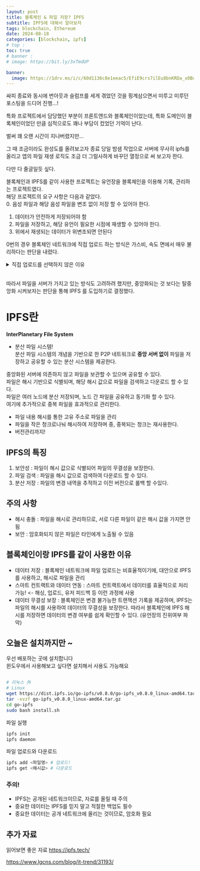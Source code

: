 ```yaml
---
layout: post
title: 블록체인 & 파일 저장? IPFS
subtitle: IPFS에 대해서 알아보자
tags: blockchain, Ethereum
date: 2024-08-18
categories: [blockchain, ipfs]
# top :
toc: true
# banner :
# image: https://bit.ly/3xTmdUP

banner:
  image: https://1drv.ms/i/c/60d1136c8e1eeac5/EfiE9crs7ilEu8bnKRDa_x0BumZb6KVV1PD-pHXEfO1MFg?e=8uXB7N
---
```


싸피 종료와 동시에 번아웃과 슬럼프를 세게 겪었던 것을 핑계삼으면서 미루고 미루던 포스팅을 드디어 진행...!  

특화 프로젝트에서 담당했던 부분이 프론트엔드와 블록체인이었는데, 특화 도메인이 블록체인이었던 만큼 심적으로도 꽤나 부담이 컸었던 기억이 난다. 

벌써 꽤 오랜 시간이 지나버렸지만...

그 때 조금이라도 완성도를 올려보고자 종료 당일 밤샘 작업으로 서버에 무사히 ipfs를 올리고 앱의 파일 재생 로직도 조금 더 그럴사하게 바꾸던 열정으로 써 보고자 한다.

다만 다 줄글일듯 싶다.
 
블록체인과 IPFS를 같이 사용한 프로젝트는 유언장을 블록체인을 이용해 기록, 관리하는 프로젝트였다.  
해당 프로젝트의 요구 사항은 다음과 같았다.  
0. 음성 파일과 해당 음성 파일을 변조 없이 저장 할 수 있어야 한다.
1. 데이터가 안전하게 저장되어야 함
2. 파일을 저장하고, 해당 유언이 필요한 시점에 재생할 수 있어야 한다.
3. 위에서 재생되는 데이터가 위변조되면 안된다


0번의 경우 블록체인 네트워크에 직접 업로드 하는 방식은 가스비, 속도 면에서 매우 불리하다는 판단을 내렸다.  

<details> 
<summary>직접 업로드를 선택하지 않은 이유</summary>
1. 가스비 : 네트워크에 파일을 직접 저장하는 행위는 비효율적이다..! 가스비는 데이터의 양에 비례하는데 한 개의 트랜잭션의 100~200바이트 정도다. 커봐야 1메가?
2. 시간 : 파일의 크기가 큰 만큼 여러번의 트랜잭션이 필요한데, 트랜잭션의 속도가 오래 걸린다는 것은 사용자 경험에 부정적이다.
</details>

</br>

따라서 파일을 서버가 가지고 있는 방식도 고려하려 했지만, 중앙화되는 것 보다는 탈중앙화 시켜보자는 판단을 통해 IPFS 를 도입하기로 결정했다.   


# IPFS란
**InterPlanetary File System**
- 분산 파일 시스템!  
분산 파일 시스템의 개념을 기반으로 한 P2P 네트워크로 **중앙 서버 없이** 파일을 저장하고 공유할 수 있는 분산 시스템을 제공한다.  


중앙화된 서버에 의존하지 않고 파일을 보관할 수 있으며 공유할 수 있다.  
파일은 해시 기반으로 식별되며, 해당 해시 값으로 파일을 검색하고 다운로드 할 수 있다.  
파일은 여러 노드에 분산 저장되며, 노드 간 파일을 공유하고 동기화 할 수 있다.  
여기에 추가적으로 중복 파일을 효과적으로 관리한다.   
- 파일 내용 해시를 통한 고유 주소로 파일을 관리
- 파일을 작은 청크로나눠 해시하여 저장하며 중, 중복되는 청크는 재사용한다.
- 버전관리까지!


## IPFS의 특징
1. 보안성 : 파일이 해시 값으로 식별되어 파일의 무결성을 보장한다.
2. 파일 검색 : 파일을 해시 값으로 검색하여 다운로드 할 수 있다.
3. 분산 저장 : 파일의 변경 내역을 추적하고 이전 버전으로 롤백 할 수있다.

## 주의 사항
- 해시 충돌 : 파일을 해시로 관리하므로, 서로 다른 파일이 같은 해시 값을 가지면 안됨
- 보안 : 암호화되지 않은 파일은 타인에게 노출될 수 있음


## 블록체인이랑 IPFS를 같이 사용한 이유
- 데이터 저장 : 블록체인 네트워크에 파일 업로드는 비효율적이기에, 대안으로 IPFS를 사용하고, 해시로 파일을 관리
- 스마트 컨트랙트와 데이터 연동 : 스마트 컨트랙트에서 데이터를 효율적으로 처리 가능! <- 해싱, 업로드, 유저 피드백 등 이런 과정에 사용
- 데이터 무결성 보장 : 블록체인은 변경 불가능한 트랜잭션 기록을 제공하며, IPFS는 파일의 해시를 사용하여 데이터의 무결성을 보장한다. 따라서 블록체인에 IPFS 해시를 저장하면 데이터의 변경 여부를 쉽게 확인할 수 있다. (유언장의 진위여부 파악)


## 오늘은 설치까지만 ~
우선 배포하는 곳에 설치합니다   
윈도우에서 사용해보고 싶다면 설치해서 사용도 가능해요

```bash

# 리눅스 外
# Linux
wget https://dist.ipfs.io/go-ipfs/v0.8.0/go-ipfs_v0.8.0_linux-amd64.tar.gz
tar -xvzf go-ipfs_v0.8.0_linux-amd64.tar.gz
cd go-ipfs
sudo bash install.sh
```
파일 실행
```bash
ipfs init 
ipfs daemon 
```

파일 업로드와 다운로드
```bash
ipfs add <파일명> # 업로드!
ipfs get <해시값> # 다운로드
```

### 주의! 
- IPFS는 공개된 네트워크이므로, 자료를 올릴 때 주의
- 중요한 데이터는 IPFS를 믿지 말고 적절한 백업도 필수
- 중요한 데이터는 공개 네트워크에 올리는 것이므로, 암호화 필요


## 추가 자료
읽어보면 좋은 자료
https://ipfs.tech/ 

https://www.lgcns.com/blog/it-trend/31193/
